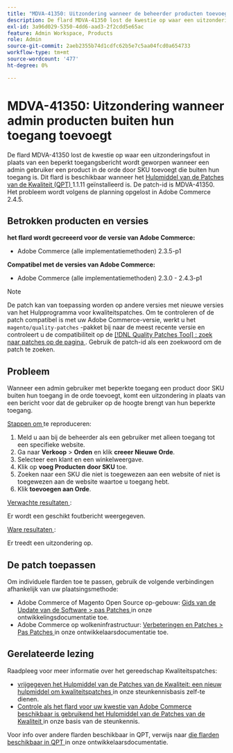 ```yaml
---
title: "MDVA-41350: Uitzondering wanneer de beheerder producten toevoegt buiten zijn toegang"
description: De flard MDVA-41350 lost de kwestie op waar een uitzonderingsfout in plaats van een beperkt toegangsbericht wordt geworpen wanneer een admin gebruiker een product in de orde door SKU toevoegt die buiten hun toegang is. Deze patch is beschikbaar wanneer [Quality Patches Tool (QPT)] (/help/announcements/adobe-commerce-announcements/magento-quality-patches-released-new-tool-to-self-serve-quality-patches.md) 1.1.11 is geïnstalleerd. De patch-id is MDVA-41350. Het probleem wordt volgens de planning opgelost in Adobe Commerce 2.4.5.
exl-id: 3a96d029-5350-4dd6-aad3-2f2cdd5e65ac
feature: Admin Workspace, Products
role: Admin
source-git-commit: 2aeb2355b74d1cdfc62b5e7c5aa04fcd0a654733
workflow-type: tm+mt
source-wordcount: '477'
ht-degree: 0%

---
```


# MDVA-41350: Uitzondering wanneer admin producten buiten hun toegang toevoegt

De flard MDVA-41350 lost de kwestie op waar een uitzonderingsfout in plaats van een beperkt toegangsbericht wordt geworpen wanneer een admin gebruiker een product in de orde door SKU toevoegt die buiten hun toegang is. Dit flard is beschikbaar wanneer het [ Hulpmiddel van de Patches van de Kwaliteit (QPT) ](/help/announcements/adobe-commerce-announcements/magento-quality-patches-released-new-tool-to-self-serve-quality-patches.md) 1.1.11 geïnstalleerd is. De patch-id is MDVA-41350. Het probleem wordt volgens de planning opgelost in Adobe Commerce 2.4.5.

## Betrokken producten en versies

**het flard wordt gecreeerd voor de versie van Adobe Commerce:**

* Adobe Commerce (alle implementatiemethoden) 2.3.5-p1

**Compatibel met de versies van Adobe Commerce:**

* Adobe Commerce (alle implementatiemethoden) 2.3.0 - 2.4.3-p1

>[!NOTE]
>
>De patch kan van toepassing worden op andere versies met nieuwe versies van het Hulpprogramma voor kwaliteitspatches. Om te controleren of de patch compatibel is met uw Adobe Commerce-versie, werkt u het `magento/quality-patches` -pakket bij naar de meest recente versie en controleert u de compatibiliteit op de [[!DNL Quality Patches Tool] : zoek naar patches op de pagina ](https://experienceleague.adobe.com/tools/commerce-quality-patches/index.html) . Gebruik de patch-id als een zoekwoord om de patch te zoeken.

## Probleem

Wanneer een admin gebruiker met beperkte toegang een product door SKU buiten hun toegang in de orde toevoegt, komt een uitzondering in plaats van een bericht voor dat de gebruiker op de hoogte brengt van hun beperkte toegang.

<u> Stappen om </u> te reproduceren:

1. Meld u aan bij de beheerder als een gebruiker met alleen toegang tot een specifieke website.
1. Ga naar **Verkoop** > **Orden** en klik **creeer Nieuwe Orde**.
1. Selecteer een klant en een winkelweergave.
1. Klik op **voeg Producten door SKU** toe.
1. Zoeken naar een SKU die niet is toegewezen aan een website of niet is toegewezen aan de website waartoe u toegang hebt.
1. Klik **toevoegen aan Orde**.

<u> Verwachte resultaten </u>:

Er wordt een geschikt foutbericht weergegeven.

<u> Ware resultaten </u>:

Er treedt een uitzondering op.

## De patch toepassen

Om individuele flarden toe te passen, gebruik de volgende verbindingen afhankelijk van uw plaatsingsmethode:

* Adobe Commerce of Magento Open Source op-gebouw: [ Gids van de Update van de Software > pas Patches ](https://experienceleague.adobe.com/en/docs/commerce-operations/tools/quality-patches-tool/usage) in onze ontwikkelingsdocumentatie toe.
* Adobe Commerce op wolkeninfrastructuur: [ Verbeteringen en Patches > Pas Patches ](https://experienceleague.adobe.com/en/docs/commerce-cloud-service/user-guide/develop/upgrade/apply-patches) in onze ontwikkelaarsdocumentatie toe.

## Gerelateerde lezing

Raadpleeg voor meer informatie over het gereedschap Kwaliteitspatches:

* [ vrijgegeven het Hulpmiddel van de Patches van de Kwaliteit: een nieuw hulpmiddel om kwaliteitspatches ](/help/announcements/adobe-commerce-announcements/magento-quality-patches-released-new-tool-to-self-serve-quality-patches.md) in onze steunkennisbasis zelf-te dienen.
* [ Controle als het flard voor uw kwestie van Adobe Commerce beschikbaar is gebruikend het Hulpmiddel van de Patches van de Kwaliteit ](/help/support-tools/patches-available-in-qpt-tool/check-patch-for-magento-issue-with-magento-quality-patches.md) in onze basis van de steunkennis.

Voor info over andere flarden beschikbaar in QPT, verwijs naar [ die flarden beschikbaar in QPT ](https://experienceleague.adobe.com/tools/commerce-quality-patches/index.html) in onze ontwikkelaarsdocumentatie.
